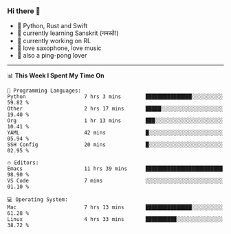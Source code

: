 ### Hi there 👋

- 📙 Python, Rust and Swift
- 🌱 currently learning Sanskrit (नमस्ते!)
- 🔭 currently working on RL
- 🎷 love saxophone, love music
- 🏓 also a ping-pong lover

<!--
**ZiqinGong/ZiqinGong** is a ✨ _special_ ✨ repository because its `README.md` (this file) appears on your GitHub profile.

Here are some ideas to get you started:

- 🔭 I’m currently working on ...
- 🌱 I’m currently learning ...
- 👯 I’m looking to collaborate on ...
- 🤔 I’m looking for help with ...
- 💬 Ask me about ...
- 📫 gongzq0301@sjtu.edu.cn
- 😄 Pronouns: ...
- ⚡ Fun fact: ...
-->

---

<!--START_SECTION:waka-->
📊 **This Week I Spent My Time On** 

```text
💬 Programming Languages: 
Python                   7 hrs 3 mins        ███████████████░░░░░░░░░░   59.82 % 
Other                    2 hrs 17 mins       █████░░░░░░░░░░░░░░░░░░░░   19.40 % 
Org                      1 hr 13 mins        ███░░░░░░░░░░░░░░░░░░░░░░   10.41 % 
YAML                     42 mins             █░░░░░░░░░░░░░░░░░░░░░░░░   05.94 % 
SSH Config               20 mins             █░░░░░░░░░░░░░░░░░░░░░░░░   02.95 % 

🔥 Editors: 
Emacs                    11 hrs 39 mins      █████████████████████████   98.90 % 
VS Code                  7 mins              ░░░░░░░░░░░░░░░░░░░░░░░░░   01.10 % 

💻 Operating System: 
Mac                      7 hrs 13 mins       ███████████████░░░░░░░░░░   61.28 % 
Linux                    4 hrs 33 mins       ██████████░░░░░░░░░░░░░░░   38.72 % 
```


<!--END_SECTION:waka-->
